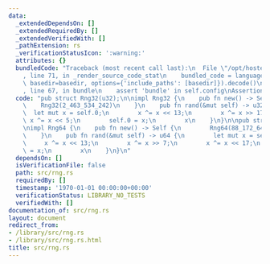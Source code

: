 ```yaml
---
data:
  _extendedDependsOn: []
  _extendedRequiredBy: []
  _extendedVerifiedWith: []
  _pathExtension: rs
  _verificationStatusIcon: ':warning:'
  attributes: {}
  bundledCode: "Traceback (most recent call last):\n  File \"/opt/hostedtoolcache/Python/3.9.0/x64/lib/python3.9/site-packages/onlinejudge_verify/documentation/build.py\"\
    , line 71, in _render_source_code_stat\n    bundled_code = language.bundle(stat.path,\
    \ basedir=basedir, options={'include_paths': [basedir]}).decode()\n  File \"/opt/hostedtoolcache/Python/3.9.0/x64/lib/python3.9/site-packages/onlinejudge_verify/languages/user_defined.py\"\
    , line 67, in bundle\n    assert 'bundle' in self.config\nAssertionError\n"
  code: "pub struct Rng32(u32);\n\nimpl Rng32 {\n    pub fn new() -> Self {\n    \
    \    Rng32(2_463_534_242)\n    }\n    pub fn rand(&mut self) -> u32 {\n      \
    \  let mut x = self.0;\n        x ^= x << 13;\n        x ^= x >> 17;\n       \
    \ x ^= x << 5;\n        self.0 = x;\n        x\n    }\n}\n\npub struct Rng64(u64);\n\
    \nimpl Rng64 {\n    pub fn new() -> Self {\n        Rng64(88_172_645_463_325_252)\n\
    \    }\n    pub fn rand(&mut self) -> u64 {\n        let mut x = self.0;\n   \
    \     x ^= x << 13;\n        x ^= x >> 7;\n        x ^= x << 17;\n        self.0\
    \ = x;\n        x\n    }\n}\n"
  dependsOn: []
  isVerificationFile: false
  path: src/rng.rs
  requiredBy: []
  timestamp: '1970-01-01 00:00:00+00:00'
  verificationStatus: LIBRARY_NO_TESTS
  verifiedWith: []
documentation_of: src/rng.rs
layout: document
redirect_from:
- /library/src/rng.rs
- /library/src/rng.rs.html
title: src/rng.rs
---
```

